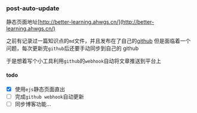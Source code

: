 ### post-auto-update

静态页面地址[http://better-learning.ahwgs.cn/](http://better-learning.ahwgs.cn/)

之前有记录过一篇知识点的`md`文件，并且发布在了自己的[github](https://github.com/ahwgs/better-learning)
但是面临着一个问题，每次更新完`github`后还要手动同步到自己的 github

于是想着写个小工具利用`github`的`webhook`自动将文章推送到平台上

#### todo

- [x] 使用`ejs`静态页面直出
- [ ] 完成`github webhook`自动更新
- [ ] 同步博客功能...
